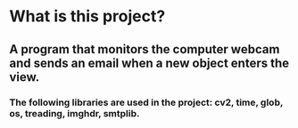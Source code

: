 # What is this project?
## A program that monitors the computer webcam and sends an email when a new object enters the view.
### The following libraries are used in the project: cv2, time, glob, os, treading, imghdr, smtplib.